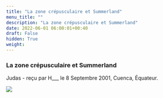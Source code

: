 ```yaml
---
title: "La zone crépusculaire et Summerland"
menu_title: ""
description: "La zone crépusculaire et Summerland"
date: 2022-06-01 06:00:01+00:40
draft: False
hidden: True
weight:
---
```

### La zone crépusculaire et Summerland

Judas - reçu par H___  le 8 Septembre 2001, Cuenca, Équateur.

![](/fr-life-after-death/fr-summerland.jpg)

